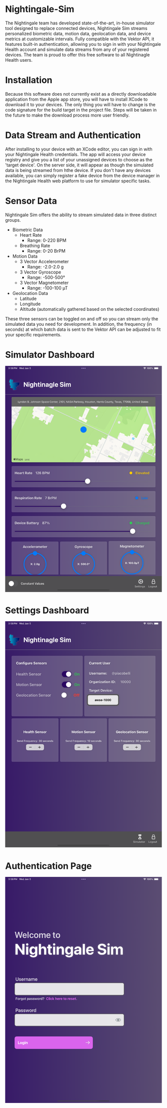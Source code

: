 # Nightingale-Sim

The Nightingale team has developed state-of-the-art, in-house simulator tool designed to replace 
connected devices, Nightingale Sim streams personalized biometric data, motion data, geolocation 
data, and device metrics at customizable intervals. Fully compatible with the Vektor API, it 
features built-in authentication, allowing you to sign in with your Nightingale Health account and 
simulate data streams from any of your registered devices. The team is proud to offer this free software 
to all Nightinagle Health users. 

# Installation
Because this software does not currently exist as a directly downloadable application from the Apple app store, you will have to install XCode to download it to your devices. The only thing you will have to change is the code signature for the build target in the project file. Steps will be taken in the future to make the download process more user friendly.  

# Data Stream and Authentication
After installing to your device with an XCode editor, you can sign in with your Nightingale Health credentials. The app will access your device registry and give you a list of your unassigned devices to choose as the 'target device'. On the server side, it will appear as though the simulated data is being streamed from hthe device. If you don't have any devices available, you can simply register a fake device from the device manager in the Nightingale Health web platform to use for simulator specific tasks. 

# Sensor Data
Nightingale Sim offers the ability to stream simulated data in three distinct groups. 

- Biometric Data
  - Heart Rate
    - Range: 0-220 BPM
  - Breathing Rate
    - Range: 0-20 BrPM 
- Motion Data
  - 3 Vector Accelerometer
    - Range: -2.0-2.0 g
  - 3 Vector Gyroscope
    - Range: -500-500°
  - 3 Vector Magnetometer
    - Range: -100-100 µT
- Geolocation Data
  - Latitude
  - Longitude
  - Altitude (automatically gathered based on the selected coordinates)

These three sensors can be toggled on and off so you can stream only the simulated data you need for development. In addition, the frequency (in seconds) at which batch data is sent to the Vektor API can be adjusted to fit your specific requirements. 

# Simulator Dashboard

![Image](SimulatorDashboard.png)

# Settings Dashboard

![Image](SettingsDashboard.png)

# Authentication Page

![Image](AuthenticationPage.png)


